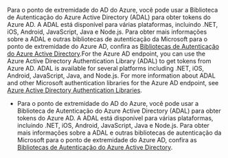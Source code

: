<span data-ttu-id="ad1ef-p123">Para o ponto de extremidade do AD do Azure, você pode usar a Biblioteca de Autenticação do Azure Active Directory (ADAL) para obter tokens do Azure AD. A ADAL está disponível para várias plataformas, incluindo .NET, iOS, Android, JavaScript, Java e Node.js. Para obter mais informações sobre a ADAL e outras bibliotecas de autenticação da Microsoft para o ponto de extremidade do Azure AD, confira as [Bibliotecas de Autenticação do Azure Active Directory](https://docs.microsoft.com/azure/active-directory/develop/active-directory-authentication-libraries).</span><span class="sxs-lookup"><span data-stu-id="ad1ef-p123">For the Azure AD endpoint, you can use the Azure Active Directory Authentication Library (ADAL) to get tokens from Azure AD. ADAL is available for several platforms including .NET, iOS, Android, JavaScript, Java, and Node.js. For more information about ADAL and other Microsoft authentication libraries for the Azure AD endpoint, see [Azure Active Directory Authentication Libraries](https://docs.microsoft.com/azure/active-directory/develop/active-directory-authentication-libraries).</span></span>
- Para o ponto de extremidade do AD do Azure, você pode usar a Biblioteca de Autenticação do Azure Active Directory (ADAL) para obter tokens do Azure AD. A ADAL está disponível para várias plataformas, incluindo .NET, iOS, Android, JavaScript, Java e Node.js. Para obter mais informações sobre a ADAL e outras bibliotecas de autenticação da Microsoft para o ponto de extremidade do Azure AD, confira as [Bibliotecas de Autenticação do Azure Active Directory](https://docs.microsoft.com/azure/active-directory/develop/active-directory-authentication-libraries). 

 